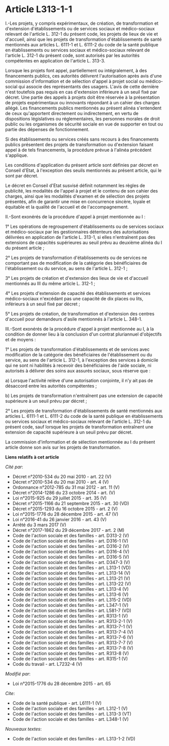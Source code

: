 # Article L313-1-1

I.-Les projets, y compris expérimentaux, de création, de transformation et d'extension d'établissements ou de services
sociaux et médico-sociaux relevant de l'article L. 312-1 du présent code, les projets de lieux de vie et d'accueil, ainsi que
les projets de transformation d'établissements de santé mentionnés aux articles L. 6111-1 et L. 6111-2 du code de la santé
publique en établissements ou services sociaux et médico-sociaux relevant de l'article L. 312-1 du présent code, sont
autorisés par les autorités compétentes en application de l'article L. 313-3. 

Lorsque les projets font appel, partiellement ou intégralement, à des financements publics, ces autorités délivrent
l'autorisation après avis d'une commission d'information et de sélection d'appel à projet social ou médico-social qui associe
des représentants des usagers. L'avis de cette dernière n'est toutefois pas requis en cas d'extension inférieure à un seuil
fixé par décret. Une partie des appels à projets doit être réservée à la présentation de projets expérimentaux ou innovants
répondant à un cahier des charges allégé. Les financements publics mentionnés au présent alinéa s'entendent de ceux
qu'apportent directement ou indirectement, en vertu de dispositions législatives ou réglementaires, les personnes morales de
droit public ou les organismes de sécurité sociale en vue de supporter en tout ou partie des dépenses de fonctionnement. 

Si des établissements ou services créés sans recours à des financements publics présentent des projets de transformation ou
d'extension faisant appel à de tels financements, la procédure prévue à l'alinéa précédent s'applique. 

Les conditions d'application du présent article sont définies par décret en Conseil d'Etat, à l'exception des seuils
mentionnés au présent article, qui le sont par décret. 

Le décret en Conseil d'Etat susvisé définit notamment les règles de publicité, les modalités de l'appel à projet et le
contenu de son cahier des charges, ainsi que les modalités d'examen et de sélection des projets présentés, afin de garantir
une mise en concurrence sincère, loyale et équitable et la qualité de l'accueil et de l'accompagnement. 

II.-Sont exonérés de la procédure d'appel à projet mentionnée au I : 

1° Les opérations de regroupement d'établissements ou de services sociaux et médico-sociaux par les gestionnaires détenteurs
des autorisations délivrées en application de l'article L. 313-1, si elles n'entraînent pas des extensions de capacités
supérieures au seuil prévu au deuxième alinéa du I du présent article ; 

2° Les projets de transformation d'établissements ou de services ne comportant pas de modification de la catégorie des
bénéficiaires de l'établissement ou du service, au sens de l'article L. 312-1 ; 

3° Les projets de création et d'extension des lieux de vie et d'accueil mentionnés au III du même article L. 312-1 ; 

4° Les projets d'extension de capacité des établissements et services médico-sociaux n'excédant pas une capacité de dix
places ou lits, inférieurs à un seuil fixé par décret ; 

5° Les projets de création, de transformation et d'extension des centres d'accueil pour demandeurs d'asile mentionnés à
l'article L. 348-1. 

III.-Sont exonérés de la procédure d'appel à projet mentionnée au I, à la condition de donner lieu à la conclusion d'un
contrat pluriannuel d'objectifs et de moyens : 

1° Les projets de transformation d'établissements et de services avec modification de la catégorie des bénéficiaires de
l'établissement ou du service, au sens de l'article L. 312-1, à l'exception des services à domicile qui ne sont ni habilités
à recevoir des bénéficiaires de l'aide sociale, ni autorisés à délivrer des soins aux assurés sociaux, sous réserve que : 

a) Lorsque l'activité relève d'une autorisation conjointe, il n'y ait pas de désaccord entre les autorités compétentes ; 

b) Les projets de transformation n'entraînent pas une extension de capacité supérieure à un seuil prévu par décret ; 

2° Les projets de transformation d'établissements de santé mentionnés aux articles L. 6111-1 et L. 6111-2 du code de la santé
publique en établissements ou services sociaux et médico-sociaux relevant de l'article L. 312-1 du présent code, sauf lorsque
les projets de transformation entraînent une extension de capacité supérieure à un seuil prévu par décret. 

La commission d'information et de sélection mentionnée au I du présent article donne son avis sur les projets de
transformation.

**Liens relatifs à cet article**

_Cité par_:

  - Décret n°2010-534 du 20 mai 2010 - art. 22 (V)
  - Décret n°2010-534 du 20 mai 2010 - art. 4 (V)
  - Ordonnance n°2012-785 du 31 mai 2012 - art. 11 (V)
  - Décret n°2014-1286 du 23 octobre 2014 - art. (V)
  - Loi n°2015-925 du 29 juillet 2015 - art. 35 (V)
  - Décret n°2015-1166 du 21 septembre 2015 - art. 30 (VD)
  - Décret n°2015-1293 du 16 octobre 2015 - art. 2 (V)
  - Loi n°2015-1776 du 28 décembre 2015 - art. 47 (V)
  - Loi n°2016-41 du 26 janvier 2016 - art. 43 (V)
  - Arrêté du 3 mars 2017 (V)
  - Décret n°2017-1862 du 29 décembre 2017 - art. 2 (M)
  - Code de l'action sociale et des familles - art. D313-2 (V)
  - Code de l'action sociale et des familles - art. D316-1 (V)
  - Code de l'action sociale et des familles - art. D316-2 (V)
  - Code de l'action sociale et des familles - art. D316-4 (V)
  - Code de l'action sociale et des familles - art. D316-5 (V)
  - Code de l'action sociale et des familles - art. D347-3 (V)
  - Code de l'action sociale et des familles - art. L313-1 (VD)
  - Code de l'action sociale et des familles - art. L313-14 (V)
  - Code de l'action sociale et des familles - art. L313-21 (V)
  - Code de l'action sociale et des familles - art. L313-22 (V)
  - Code de l'action sociale et des familles - art. L313-4 (V)
  - Code de l'action sociale et des familles - art. L313-6 (V)
  - Code de l'action sociale et des familles - art. L315-2 (VD)
  - Code de l'action sociale et des familles - art. L347-1 (V)
  - Code de l'action sociale et des familles - art. L581-7 (VD)
  - Code de l'action sociale et des familles - art. R313-1 (V)
  - Code de l'action sociale et des familles - art. R313-2-1 (V)
  - Code de l'action sociale et des familles - art. R313-7-1 (V)
  - Code de l'action sociale et des familles - art. R313-7-4 (V)
  - Code de l'action sociale et des familles - art. R313-7-6 (V)
  - Code de l'action sociale et des familles - art. R313-7-7 (V)
  - Code de l'action sociale et des familles - art. R313-7-8 (V)
  - Code de l'action sociale et des familles - art. R313-8 (V)
  - Code de l'action sociale et des familles - art. R315-1 (V)
  - Code du travail - art. L7232-4 (V)

_Modifié par_:

  - Loi n°2015-1776 du 28 décembre 2015 - art. 65

_Cite_:

  - Code de la santé publique - art. L6111-1 (V)
  - Code de l'action sociale et des familles - art. L312-1 (V)
  - Code de l'action sociale et des familles - art. L313-3 (VT)
  - Code de l'action sociale et des familles - art. L348-1 (V)

_Nouveaux textes_:

  - Code de l'action sociale et des familles - art. L313-1-2 (VD)
